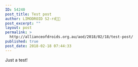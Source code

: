 ```yaml
---
ID: 54240
post_title: Test post
author: LIMODROID S2-rd🔭🔬
post_excerpt: ""
layout: post
permalink: >
  http://allianceofdroids.org.au/aod/2018/02/18/test-post/
published: true
post_date: 2018-02-18 07:44:33
---
```

Just a test!
